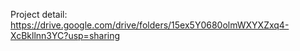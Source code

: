 Project detail:
https://drive.google.com/drive/folders/15ex5Y0680olmWXYXZxq4-XcBkllnn3YC?usp=sharing
